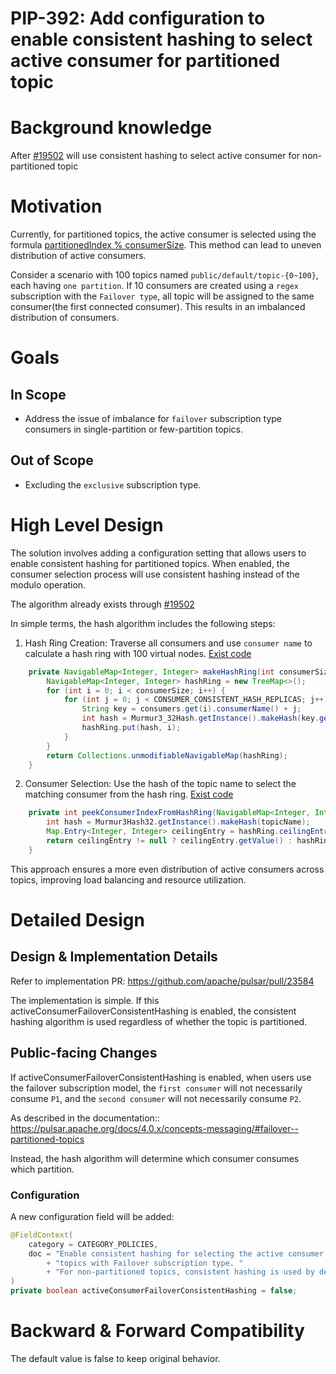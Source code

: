 # PIP-392: Add configuration to enable consistent hashing to select active consumer for partitioned topic

# Background knowledge

After [#19502](https://github.com/apache/pulsar/pull/19502) will use consistent hashing to select active consumer for non-partitioned topic

# Motivation

Currently, for partitioned topics, the active consumer is selected using the formula [partitionedIndex % consumerSize](https://github.com/apache/pulsar/blob/137df29f85798b00de75460a1acb91c7bc25453f/pulsar-broker/src/main/java/org/apache/pulsar/broker/service/AbstractDispatcherSingleActiveConsumer.java#L129-L130). 
This method can lead to uneven distribution of active consumers.

Consider a scenario with 100 topics named `public/default/topic-{0~100}`, each having `one partition`. 
If 10 consumers are created using a `regex` subscription with the `Failover type`, all topic will be assigned to the same consumer(the first connected consumer). This results in an imbalanced distribution of consumers.

# Goals

## In Scope
- Address the issue of imbalance for `failover` subscription type consumers in single-partition or few-partition topics.

## Out of Scope
- Excluding the `exclusive` subscription type.


# High Level Design
The solution involves adding a configuration setting that allows users to enable consistent hashing for partitioned topics.
When enabled, the consumer selection process will use consistent hashing instead of the modulo operation.

The algorithm already exists through [#19502](https://github.com/apache/pulsar/pull/19502)

In simple terms, the hash algorithm includes the following steps:

1. Hash Ring Creation: Traverse all consumers and use `consumer name` to calculate a hash ring with 100 virtual nodes.
[Exist code](https://github.com/apache/pulsar/blob/1b1bd4b610dd768a6908964ef841a6790bb0f4f0/pulsar-broker/src/main/java/org/apache/pulsar/broker/service/AbstractDispatcherSingleActiveConsumer.java#L152-L162)
```java
    private NavigableMap<Integer, Integer> makeHashRing(int consumerSize) {
        NavigableMap<Integer, Integer> hashRing = new TreeMap<>();
        for (int i = 0; i < consumerSize; i++) {
            for (int j = 0; j < CONSUMER_CONSISTENT_HASH_REPLICAS; j++) {
                String key = consumers.get(i).consumerName() + j;
                int hash = Murmur3_32Hash.getInstance().makeHash(key.getBytes());
                hashRing.put(hash, i);
            }
        }
        return Collections.unmodifiableNavigableMap(hashRing);
    }
```

2. Consumer Selection: Use the hash of the topic name to select the matching consumer from the hash ring.
[Exist code](https://github.com/apache/pulsar/blob/1b1bd4b610dd768a6908964ef841a6790bb0f4f0/pulsar-broker/src/main/java/org/apache/pulsar/broker/service/AbstractDispatcherSingleActiveConsumer.java#L146-L150)
```java
    private int peekConsumerIndexFromHashRing(NavigableMap<Integer, Integer> hashRing) {
        int hash = Murmur3Hash32.getInstance().makeHash(topicName);
        Map.Entry<Integer, Integer> ceilingEntry = hashRing.ceilingEntry(hash);
        return ceilingEntry != null ? ceilingEntry.getValue() : hashRing.firstEntry().getValue();
    }
```

This approach ensures a more even distribution of active consumers across topics, improving load balancing and resource utilization.

# Detailed Design

## Design & Implementation Details
Refer to implementation PR: https://github.com/apache/pulsar/pull/23584

The implementation is simple. If this activeConsumerFailoverConsistentHashing is enabled, the consistent hashing algorithm is used regardless of whether the topic is partitioned.

## Public-facing Changes

If activeConsumerFailoverConsistentHashing is enabled, when users use the failover subscription model,
the `first consumer` will not necessarily consume `P1`, and the `second consumer` will not necessarily consume `P2`. 

As described in the documentation:: https://pulsar.apache.org/docs/4.0.x/concepts-messaging/#failover--partitioned-topics

Instead, the hash algorithm will determine which consumer consumes which partition.

### Configuration

A new configuration field will be added:

```java
@FieldContext(
    category = CATEGORY_POLICIES,
    doc = "Enable consistent hashing for selecting the active consumer in partitioned "
        + "topics with Failover subscription type. "
        + "For non-partitioned topics, consistent hashing is used by default."
)
private boolean activeConsumerFailoverConsistentHashing = false;
```


# Backward & Forward Compatibility
The default value is false to keep original behavior.
